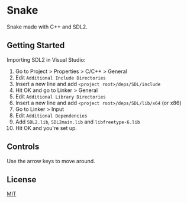 # Snake
Snake made with C++ and SDL2.
## Getting Started
Importing SDL2 in Visual Studio:
1. Go to Project > Properties > C/C++ > General
2. Edit `Additional Include Directories`
3. Insert a new line and add `<project root>/deps/SDL/include`
4. Hit OK and go to Linker > General
5. Edit `Additional Library Directories`
6. Insert a new line and add `<project root>/deps/SDL/lib/x64` (or x86)
7. Go to Linker > Input
8. Edit `Additional Dependencies`
9. Add `SDL2.lib`, `SDL2main.lib` and `libfreetype-6.lib`
10. Hit OK and you're set up.
## Controls
Use the arrow keys to move around.
## License
[MIT](LICENSE)
